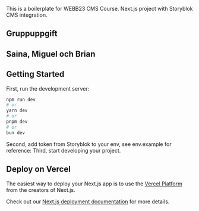 This is a boilerplate for WEBB23 CMS Course. Next.js project with Storyblok CMS integration.

## Gruppuppgift

## Saina, Miguel och Brian

## Getting Started

First, run the development server:

```bash
npm run dev
# or
yarn dev
# or
pnpm dev
# or
bun dev
```

Second, add token from Storyblok to your env, see env.example for reference:
Third, start developing your project.


## Deploy on Vercel

The easiest way to deploy your Next.js app is to use the [Vercel Platform](https://vercel.com/new?utm_medium=default-template&filter=next.js&utm_source=create-next-app&utm_campaign=create-next-app-readme) from the creators of Next.js.

Check out our [Next.js deployment documentation](https://nextjs.org/docs/deployment) for more details.
